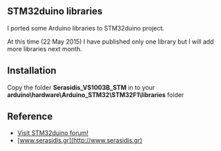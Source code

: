 STM32duino libraries
---
I ported some Arduino libraries to STM32duino project.

At this time (22 May 2015) I have published only one library but I will add more libraries next month.

Installation
---
Copy the folder **Serasidis_VS1003B_STM** in to your **arduino\hardware\Arduino_STM32\STM32F1\libraries** folder

Reference
---
- [Visit STM32duino forum!][A]
- [www.serasidis.gr](http://www.serasidis.gr)

[A]:http://www.stm32duino.com

